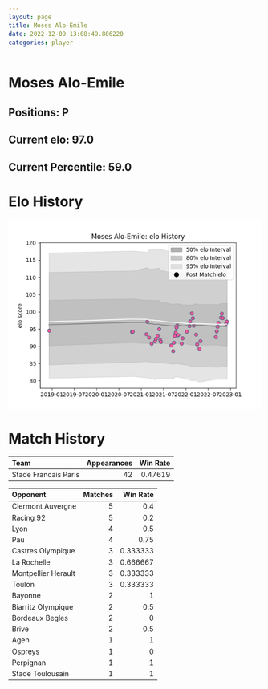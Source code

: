 ```yaml
---  
layout: page  
title: Moses Alo-Emile  
date: 2022-12-09 13:08:49.806220  
categories: player  
---
```

# Moses Alo-Emile

## Positions: P

## Current elo: 97.0

## Current Percentile: 59.0

# Elo History


![elo history](history_MosesAlo-Emile.png)
# Match History


| Team                 |   Appearances |   Win Rate |
|:---------------------|--------------:|-----------:|
| Stade Francais Paris |            42 |    0.47619 |

| Opponent            |   Matches |   Win Rate |
|:--------------------|----------:|-----------:|
| Clermont Auvergne   |         5 |   0.4      |
| Racing 92           |         5 |   0.2      |
| Lyon                |         4 |   0.5      |
| Pau                 |         4 |   0.75     |
| Castres Olympique   |         3 |   0.333333 |
| La Rochelle         |         3 |   0.666667 |
| Montpellier Herault |         3 |   0.333333 |
| Toulon              |         3 |   0.333333 |
| Bayonne             |         2 |   1        |
| Biarritz Olympique  |         2 |   0.5      |
| Bordeaux Begles     |         2 |   0        |
| Brive               |         2 |   0.5      |
| Agen                |         1 |   1        |
| Ospreys             |         1 |   0        |
| Perpignan           |         1 |   1        |
| Stade Toulousain    |         1 |   1        |